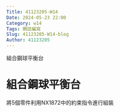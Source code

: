 ```yaml
---
Title: 41123205-W14
Date: 2024-05-23 22:00
Category: w14
Tags: 網誌編寫
Slug: 41123205-W14-blog
Author: 41123205
---
```


組合鋼球平衡台

<!-- PELICAN_END_SUMMARY -->

# 組合鋼球平衡台
將5個零件利用NX1872中的約束指令進行組裝